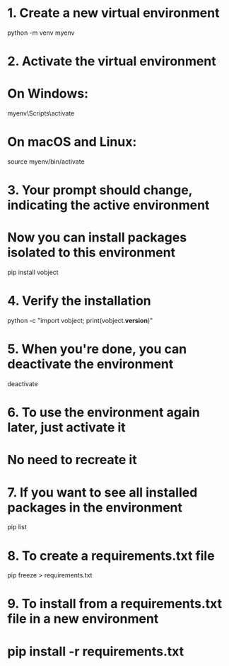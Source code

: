 # 1. Create a new virtual environment

python -m venv myenv

# 2. Activate the virtual environment

# On Windows:

myenv\Scripts\activate

# On macOS and Linux:

source myenv/bin/activate

# 3. Your prompt should change, indicating the active environment

# Now you can install packages isolated to this environment

pip install vobject

# 4. Verify the installation

python -c "import vobject; print(vobject.__version__)"

# 5. When you're done, you can deactivate the environment

deactivate

# 6. To use the environment again later, just activate it

# No need to recreate it

# 7. If you want to see all installed packages in the environment

pip list

# 8. To create a requirements.txt file

pip freeze > requirements.txt

# 9. To install from a requirements.txt file in a new environment

# pip install -r requirements.txt
